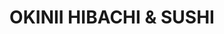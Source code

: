 ---
layout: place
title: "OKINII HIBACHI & SUSHI"
permalink: /virginia/newport-news/okinii-hibachi-sushi.html
stateAbbr: VA
stateName: Virginia
cityName: Newport News
seo:
  name: "OKINII HIBACHI & SUSHI"
  type: Restaurant
  links: http://www.okiniinewportnews.com/
description: "Looking for sushi in Newport News, Virginia? Check out OKINII HIBACHI & SUSHI for a delightful Japanese dining experience. Enjoy a variety of sushi and other..."
place_id: ChIJeeYVo6d5sIkRfZ1I_fssMgs
photos:
  - name: >-
      places/ChIJeeYVo6d5sIkRfZ1I_fssMgs/photos/AeeoHcIg58mvV7FeTglo4w1Zgj79jBtAObI9P7VaBDqfzKCube02oEnFrdapM7U-wcukjgi8eAF49J1mN-d3n8OIBjH-UTCmelClMADrAg_R8oFd0tBg0vVqm3MN-EAnirxhfE38FmD9gkva5_BpSjndOiX4Z9U6ZKaZKjGcqRwAgNXKpDymfJPqYS3r_6lDROCQY4BFtj08S13mhRynF5l7FV3CL_yixJRAAYRGppguSBJoQrDote862mY0EyKjEIwccVR6G-LFHiNvtvbKZ7HvunfvwV47w4f7Tg_J-xiPis87mw
    widthPx: 1276
    heightPx: 1702
    authorAttributions:
      - displayName: OKINII HIBACHI & SUSHI
        uri: https://maps.google.com/maps/contrib/117713146672938042369
        photoUri: >-
          https://lh3.googleusercontent.com/a-/ALV-UjUmHLzBUutFzpL6aeZIU5O0MPShss1hjN5pJB3WkhwkCul1l42b=s100-p-k-no-mo
    flagContentUri: >-
      https://www.google.com/local/imagery/report/?cb_client=maps_api_places.places_api&image_key=!1e10!2sAF1QipMpL85bZErai7Dqpims3gOphA16t8143NvhSz-D&hl=en-US
    googleMapsUri: >-
      https://www.google.com/maps/place//data=!3m4!1e2!3m2!1sAF1QipMpL85bZErai7Dqpims3gOphA16t8143NvhSz-D!2e10!4m2!3m1!1s0x89b079a7a315e679:0xb322cfbfd489d7d
  - name: >-
      places/ChIJeeYVo6d5sIkRfZ1I_fssMgs/photos/AeeoHcIIbw6_xRyBJRdRobPpC4r9ZQDBzZ74NepVdlmkhXCtqW6D3HkRHjh917se_-9m0kwClcGosvMV5WcVJBx4J61ueH4Csom9UaBIq7rbQsAIt4eJ-DF_KXUsbGx07Egi9JegAQmsLO2jRxk7mdC0tO1iY9oqdP_vu2fWnLEllIEjyzPjCrTDK9-TUn3lMgvjG916JjntwgtAkPQi2V6lYU_X75Nr2UF1RCBiVmB8UDSe6VYQgjhs4CLSw168mkfDhchFna_sGD9o_fKgKHWH7SC7P-CHD0_B-zK-RnvI9izHMqmBe8MkzPT3LYPlPbUXPIcdnwDb25c12sx5agYaYpwfhA7IDekx-xr-qPGGWZNLP4b7fTUPOYVziubyCB6Q5o4KMxf1yGHr-2WALKHj6d5wxZ43SV3RCLM4Yl4kks2yefI6
    widthPx: 4000
    heightPx: 3000
    authorAttributions:
      - displayName: AS1AM
        uri: https://maps.google.com/maps/contrib/117097643714049928909
        photoUri: >-
          https://lh3.googleusercontent.com/a/ACg8ocKJ_KlEnmBpoB0jqCmZTYOfmI-69GqtbawH9k3VnWr7Mz2DLQ=s100-p-k-no-mo
    flagContentUri: >-
      https://www.google.com/local/imagery/report/?cb_client=maps_api_places.places_api&image_key=!1e10!2sCIHM0ogKEICAgIDrs_r2hwE&hl=en-US
    googleMapsUri: >-
      https://www.google.com/maps/place//data=!3m4!1e2!3m2!1sCIHM0ogKEICAgIDrs_r2hwE!2e10!4m2!3m1!1s0x89b079a7a315e679:0xb322cfbfd489d7d
  - name: >-
      places/ChIJeeYVo6d5sIkRfZ1I_fssMgs/photos/AeeoHcKEBRW1w-OJ9qyQ3-Ta8RCYOM_zG3j0UBoVAVHO2KDbhKp1ZFyE3lqsHZuBPFLls-jzoxwoxsa39IC290JQOZII3zN5tbcvr34LyNON93nupT417M3lgSNN_gAa4Jq1XrfrfYLZAgHQPaDLIxCTYIwffcIoC61P8tA6f4hQnfG03lPkMUqGpFIcWim2hyTnreP__p4kERqBJTwqJDOr_gZeZa1fIBwGs6yUH4ONTr7B91O8nbXhU0RyFHrEb5Rd3nlRu17kOJTzagvN1avA3JXQjr8nq0QKmyK_DxxIP9lpO9M6FaSsieA_saoi-zkyLOHhX0LmJTNxWYEB0nQfzOdVnju_wNl5bhBX7G7uARWiARIgezDJYGwoazaB87noTccxs7KS-j0B5EPsGqUmiRdv3W1l9z9-sMR7DU9Tzf97UA
    widthPx: 4032
    heightPx: 3024
    authorAttributions:
      - displayName: PERCIVAL theGREAT
        uri: https://maps.google.com/maps/contrib/100527300341454493199
        photoUri: >-
          https://lh3.googleusercontent.com/a/ACg8ocJ49ItHmPBbWZSAORibY0vHft3GogNix6wtod2B8o-fnCPwgg=s100-p-k-no-mo
    flagContentUri: >-
      https://www.google.com/local/imagery/report/?cb_client=maps_api_places.places_api&image_key=!1e10!2sCIHM0ogKEICAgIDx9cGLEg&hl=en-US
    googleMapsUri: >-
      https://www.google.com/maps/place//data=!3m4!1e2!3m2!1sCIHM0ogKEICAgIDx9cGLEg!2e10!4m2!3m1!1s0x89b079a7a315e679:0xb322cfbfd489d7d
  - name: >-
      places/ChIJeeYVo6d5sIkRfZ1I_fssMgs/photos/AeeoHcJrOtJzKnWwTxYxkjPy4p-5O0ovigNsdNzTntFgVx2I50DMjnkoIJGNoG6oOvo0vWq5FLpaGXsSdHDh6YxqDQGKkxVhXt9Wsei93WbHR9RpJk_UZ3JTdvRjLAtCPMSj8OW0uUrIrFAwr0bsST5AJ16PR41h44c6uCRUrFDAZd-gUmgMnwskxwbtm4SkBRBMeJ0ZnoFUb3Oz02GNc2O-a7smSVkwaI1o1d4afzIvjxtaKr_USxBkbK6pqF7dsbuucDh8aVpp2C6GNvmDQffxBq0JumizrKMWnGTLMe6f09sfDeTmL4d1WR0prMT4MY5HXD9GdaYxtngUkbsco5Ea_DvpOSIaE9hN7gGG2Ogg3D3YKK-g4b4poGP3Zq8HSrK3-JsfgzS66vjoTwrwthLT2GT3StJ4Lf1-Er6uq22AC_1knJFk
    widthPx: 3000
    heightPx: 4000
    authorAttributions:
      - displayName: Michelle B
        uri: https://maps.google.com/maps/contrib/115731952438527579706
        photoUri: >-
          https://lh3.googleusercontent.com/a-/ALV-UjXI1XnmVME1V4ZxK3CB9MDL9H59CSiCY11y9liJaZwWTFMeZbEU_w=s100-p-k-no-mo
    flagContentUri: >-
      https://www.google.com/local/imagery/report/?cb_client=maps_api_places.places_api&image_key=!1e10!2sCIHM0ogKEICAgIDj0IDbswE&hl=en-US
    googleMapsUri: >-
      https://www.google.com/maps/place//data=!3m4!1e2!3m2!1sCIHM0ogKEICAgIDj0IDbswE!2e10!4m2!3m1!1s0x89b079a7a315e679:0xb322cfbfd489d7d
  - name: >-
      places/ChIJeeYVo6d5sIkRfZ1I_fssMgs/photos/AeeoHcLL-e6D1793C0qVV_93tlmBYmVIbwkeHjAKG5wPCnkunrYKPilzmmte6TtFqYDHhUBEzfpGH5V3_iGOvi4ULVunH5eup0lBPnmCAG3JigBGK89YJRQNahxDvgVqLZhzajJwsgxZZADyzyV_m9eKs_gjjs9K5Cwnr0CBhSDmLVAXc5LrK4vczx8HooCHvpiiUqREQvBfMjeFcg3beQ9jZ7Z3PdUFsYcPJroil0HCQoy21eiHnCTM3TfgRT2ahxqv7t4mPFnuZyBiMJeM1eJ4ezTJ0mksfU0L-LGQ4sQonQRexaLGpBwNnH10oApFmO34XhLVPGSV0wMLu-bqrz9MqupuJ1Qz0W-32jELjBI5MeEK80gDvR0YcOFos7NvPpr1x41r40vktTyQKnKF7HJUeGv0wk93eoVb33K2jtMvWiRQmmOV
    widthPx: 3000
    heightPx: 4000
    authorAttributions:
      - displayName: Alejandro Gonzalez
        uri: https://maps.google.com/maps/contrib/110703301416971368094
        photoUri: >-
          https://lh3.googleusercontent.com/a-/ALV-UjXA1CaaohhK4_1HH60Vq7gQJWJlwLKTv-t0y0U6e8qJVNoRWg0=s100-p-k-no-mo
    flagContentUri: >-
      https://www.google.com/local/imagery/report/?cb_client=maps_api_places.places_api&image_key=!1e10!2sCIHM0ogKEICAgIDBgrHv7wE&hl=en-US
    googleMapsUri: >-
      https://www.google.com/maps/place//data=!3m4!1e2!3m2!1sCIHM0ogKEICAgIDBgrHv7wE!2e10!4m2!3m1!1s0x89b079a7a315e679:0xb322cfbfd489d7d
  - name: >-
      places/ChIJeeYVo6d5sIkRfZ1I_fssMgs/photos/AeeoHcKvodbIkRzve-O43IvSUB-b79rinEAi333V7GreBp7FoIL5pGw-lBgE35VQzwIoM2-gvc1fjUtL0GZC5r_RTc9-WImTYagfPvptpLvUhl20p6RPRSKqEm4CVT7AWpK5gwjirz5X7hFD0X7B6Hr1yBBKRLjL7OtS1LdkaVgQPkHF70-ZTAblrzC0la98QlekOcUiXPBS5Vs_Zeius-H6hH7BZxFRCWJanpshI2kG8CWpkDwDcc7LCHHnmiPsMccMOmjTghE502I2vEV2sEbT0C-IfxID2TkldkN-ss2JT9tb1AxuPB0ulGDgdGQQmDAUb1eTRzLr6UKvfSe8nB63K2UIw0typRWl_LOv3bd5tVboUCzvRpng-4iVUcZzVWTSjsp5RY9hWJRYkjq0TFXO0UO3CyB2Y0085ZaTCd75LN4
    widthPx: 3958
    heightPx: 2410
    authorAttributions:
      - displayName: Jon Schwartz
        uri: https://maps.google.com/maps/contrib/103695570285297572266
        photoUri: >-
          https://lh3.googleusercontent.com/a-/ALV-UjXD0aCwXE3fNDQ9xm4wO3d8R3VMKdNNq-xgI3HJUvSGqg4NfY9b=s100-p-k-no-mo
    flagContentUri: >-
      https://www.google.com/local/imagery/report/?cb_client=maps_api_places.places_api&image_key=!1e10!2sCIHM0ogKEICAgIC75_LBUg&hl=en-US
    googleMapsUri: >-
      https://www.google.com/maps/place//data=!3m4!1e2!3m2!1sCIHM0ogKEICAgIC75_LBUg!2e10!4m2!3m1!1s0x89b079a7a315e679:0xb322cfbfd489d7d
  - name: >-
      places/ChIJeeYVo6d5sIkRfZ1I_fssMgs/photos/AeeoHcJcS9yy5elPn4NoN3AT6AhZP5Czui8Ceiij7caJkGdP4S7hIC6xNFsifwlPIz30I1OoDJbXt9eVlCgP7RqhraPalXHsMVChEW44K-fcXlvyUE5buFZtfCkzw8V8OhfBuAvYp1E1oWx1jK_fa3WFBusSmdCEyl3leXKtuqfqwz1ueRlGeF-5Uc4JopsMHBQ0nb-9yD7VszHyEpmJhF1yYYqTGQGL63j3GzTFm3YATS63_P-TqE9tj5gVokdGWlJMZwxjrE-WA3HOhTxXX4pN4jPgVm7JhWOGQVaoXSWYv2kr8xGgvSGT6Jt_iy0VcJkZIvQHnepDbwnoEaWUCeGvW37luKzyTvGCtgQuhVERkc78CujCEF0907ywZTJjovXk2Y9NFxnAm9VsRELkshUdZG9zlPcqOivCKn3pd-8_ziyhWg
    widthPx: 3024
    heightPx: 4032
    authorAttributions:
      - displayName: Francesca Lafata
        uri: https://maps.google.com/maps/contrib/103474437955045449275
        photoUri: >-
          https://lh3.googleusercontent.com/a-/ALV-UjUcCHZSntoDqLcVyhTDW0N1NSG7QNkCvWmhNKI7s1EvecEVCqwUIw=s100-p-k-no-mo
    flagContentUri: >-
      https://www.google.com/local/imagery/report/?cb_client=maps_api_places.places_api&image_key=!1e10!2sCIHM0ogKEICAgIC-ysrGYQ&hl=en-US
    googleMapsUri: >-
      https://www.google.com/maps/place//data=!3m4!1e2!3m2!1sCIHM0ogKEICAgIC-ysrGYQ!2e10!4m2!3m1!1s0x89b079a7a315e679:0xb322cfbfd489d7d
  - name: >-
      places/ChIJeeYVo6d5sIkRfZ1I_fssMgs/photos/AeeoHcImbBPoWI5ZH2Q-YQFY5Ff2pzEUfOTABFbNQePQzOc_NOvsW_j0Cg6UVSEDNfKfI3q5sf1bIN3ujHoWf7iSjUhWH2J3Ie91OF0LPE97uoa-NqdyGQ6PsEGAhiVyOm_Ed-TNnecmsxklIJyE8TYnh-7eYlnPI5Uzzp9vciPUDFyVgyfBFo5jz6-4LcJZPmO60eso-onHc1HXuZxFzWZOU2BrIvy__Bm9GZAIXL7VANKLZTKum2a8VoXAbfdzo20B5iDs_7LrdN9x0PImG5USOO4PmF1h0J409ZXX_cgEfPt1uAtB7vNnG4tNcyh_XT7_8KKmcTJTEjdPSnfS-b_5Ywf0IA38u43fE92-Mwgyaj1q7JQyx60gQx4bgMkFPl3wUEvDofCNt_j5oCDmzMUHKamPEYZ7T4A_NrCI8DbgUKh3a3ph
    widthPx: 3120
    heightPx: 4160
    authorAttributions:
      - displayName: Brian Causer
        uri: https://maps.google.com/maps/contrib/100969117778200659896
        photoUri: >-
          https://lh3.googleusercontent.com/a/ACg8ocKDrsnG83OMYTUgBhZRJTDOGeB2ro8s4RBZkX2DWgDVx6LLZg=s100-p-k-no-mo
    flagContentUri: >-
      https://www.google.com/local/imagery/report/?cb_client=maps_api_places.places_api&image_key=!1e10!2sCIHM0ogKEICAgIDO6ven-gE&hl=en-US
    googleMapsUri: >-
      https://www.google.com/maps/place//data=!3m4!1e2!3m2!1sCIHM0ogKEICAgIDO6ven-gE!2e10!4m2!3m1!1s0x89b079a7a315e679:0xb322cfbfd489d7d
  - name: >-
      places/ChIJeeYVo6d5sIkRfZ1I_fssMgs/photos/AeeoHcIHnHRBtT-F7EqwvRD6wuj4JvXRtzCHbxwxw6iOZ8v_yg0izBd6Zdkgo9x4uYbX52bdCuWFUByZMDyivYT-YM4d2yVlPqrF_VFlto3sQ0OM7GgZoObBQkcYXFbYxFNaAoMCzi2efukN4DCwiPoTaHYw1mn1ofMf-oNaNk__cwUfXOL15CXSgCuKHK6TYPKUcdx9GIDET-ZfOMQ7qhO-nUAzYxBhIblfOJb2tNd81K1nnA9B5S0y8iPGmqUk-kRjuAtO747U_JxrpVY4QAWq5yHvPUcGkfCJ0MH2__5m5cRJLP6ujDLUaMTah1uKCbxywmzn2NcHdHGqdJ1Rcrl8Qpxs45MK_oXn6BWhAE1Mf1BIWv7rsVQQZdD4DanRBurRCquthTTcpjefp-cYCNws5Qy8ZQKHagrn1ehlZV8WTSohgw
    widthPx: 4032
    heightPx: 3024
    authorAttributions:
      - displayName: PERCIVAL theGREAT
        uri: https://maps.google.com/maps/contrib/100527300341454493199
        photoUri: >-
          https://lh3.googleusercontent.com/a/ACg8ocJ49ItHmPBbWZSAORibY0vHft3GogNix6wtod2B8o-fnCPwgg=s100-p-k-no-mo
    flagContentUri: >-
      https://www.google.com/local/imagery/report/?cb_client=maps_api_places.places_api&image_key=!1e10!2sCIHM0ogKEICAgIDx9cGLYg&hl=en-US
    googleMapsUri: >-
      https://www.google.com/maps/place//data=!3m4!1e2!3m2!1sCIHM0ogKEICAgIDx9cGLYg!2e10!4m2!3m1!1s0x89b079a7a315e679:0xb322cfbfd489d7d
  - name: >-
      places/ChIJeeYVo6d5sIkRfZ1I_fssMgs/photos/AeeoHcIYYygqpd4ukuobqhTpEBNYmsAPO7WE-JdH9Sax04_zIloZ5lQgZvDop8GM5WXap1vzmatAttPFurc2-fw9NwoBlnlGXI90aDPkantsCje9VmvxLwrVr2qzgmK_9VAenE_haW5NcJMG6m3Ff6WDJOV2JKLqSKV1WUF446RYk63Hv8eXPjtWf4Ve5NGaLqnGSCoBHJhr_THoBl-60e8twnxeV4gicRCro9QrjbiH7eKxU-IQIaxZJ8qDN1wAwx7zyjN3OsN74I5YJYJGKcOdTwGlgYIf9XjQFafH3WoSFJxVC5EMnQJNKheWDYR0kExBY59WVLN6a9l9edJvjdgpE3y3uywo5dvxk8VSgaMsBvyitoQ_30r3lQh1Wo7UFQlgoRvhh52Jrxhm_CRo2b9ak1TUxlHl4A_cHKGQTsXD3RFJimw
    widthPx: 2990
    heightPx: 2511
    authorAttributions:
      - displayName: Lisa Causey-Capps
        uri: https://maps.google.com/maps/contrib/117964676140327702114
        photoUri: >-
          https://lh3.googleusercontent.com/a-/ALV-UjUk1ANEYmMoL9dScwG75IZuFtkpEAPlNRC1vgAgZlW5TbDvxSO8=s100-p-k-no-mo
    flagContentUri: >-
      https://www.google.com/local/imagery/report/?cb_client=maps_api_places.places_api&image_key=!1e10!2sCIHM0ogKEICAgIC16rO_mwE&hl=en-US
    googleMapsUri: >-
      https://www.google.com/maps/place//data=!3m4!1e2!3m2!1sCIHM0ogKEICAgIC16rO_mwE!2e10!4m2!3m1!1s0x89b079a7a315e679:0xb322cfbfd489d7d
address: 304 Oyster Point Rd, Newport News, VA 23602, USA
street: 304 Oyster Point Rd
city: Newport News
state: VA
zip: '23602'
country: USA
neighborhood: Oyster Point
latitude: '37.103539'
longitude: '-76.510773'
accessibility_options:
  wheelchairAccessibleParking: true
  wheelchairAccessibleEntrance: true
  wheelchairAccessibleRestroom: true
  wheelchairAccessibleSeating: true
business_status: OPERATIONAL
name: OKINII HIBACHI & SUSHI
google_maps_links:
  directionsUri: >-
    https://www.google.com/maps/dir//''/data=!4m7!4m6!1m1!4e2!1m2!1m1!1s0x89b079a7a315e679:0xb322cfbfd489d7d!3e0
  placeUri: https://maps.google.com/?cid=806756744050548093
  writeAReviewUri: >-
    https://www.google.com/maps/place//data=!4m3!3m2!1s0x89b079a7a315e679:0xb322cfbfd489d7d!12e1
  reviewsUri: >-
    https://www.google.com/maps/place//data=!4m4!3m3!1s0x89b079a7a315e679:0xb322cfbfd489d7d!9m1!1b1
  photosUri: >-
    https://www.google.com/maps/place//data=!4m3!3m2!1s0x89b079a7a315e679:0xb322cfbfd489d7d!10e5
primary_type: Japanese Restaurant
opening_hours:
  regular: null
  current: null
secondary_opening_hours:
  regular:
    weekdayDescriptions: null
    type: null
  current:
    weekdayDescriptions: null
    type: null
phone: (757) 969-1380
price_level: PRICE_LEVEL_MODERATE
price_range: $10 &ndash; $20
rating: '4.7'
rating_count: 282
website: http://www.okiniinewportnews.com/
reviews:
  - name: >-
      places/ChIJeeYVo6d5sIkRfZ1I_fssMgs/reviews/ChZDSUhNMG9nS0VJQ0FnTUNJeXNydFhBEAE
    relativePublishTimeDescription: a week ago
    rating: 5
    text:
      text: >-
        Small clean shop. I use to buy my sushi from Kroger now I’m hooked to
        this restaurant food. Everything fresh. Always make sure my food is
        fresh. Love the lady at the front so sweet. I’ll make the drive from
        Hampton to this location 10/10  I buy the sushi dinner shrimp tempura
        and yummy yummy roll.
      languageCode: en
    originalText:
      text: >-
        Small clean shop. I use to buy my sushi from Kroger now I’m hooked to
        this restaurant food. Everything fresh. Always make sure my food is
        fresh. Love the lady at the front so sweet. I’ll make the drive from
        Hampton to this location 10/10  I buy the sushi dinner shrimp tempura
        and yummy yummy roll.
      languageCode: en
    authorAttribution:
      displayName: Ri You
      uri: https://www.google.com/maps/contrib/113197588293905566864/reviews
      photoUri: >-
        https://lh3.googleusercontent.com/a-/ALV-UjX07eLo0RrIaI0y45CLjxEVumJsUCDaj7qlGJSJtqy7_tBjnEbh=s128-c0x00000000-cc-rp-mo-ba2
    publishTime: '2025-04-01T01:53:43.691344Z'
    flagContentUri: >-
      https://www.google.com/local/review/rap/report?postId=ChZDSUhNMG9nS0VJQ0FnTUNJeXNydFhBEAE&d=17924085&t=1
    googleMapsUri: >-
      https://www.google.com/maps/reviews/data=!4m6!14m5!1m4!2m3!1sChZDSUhNMG9nS0VJQ0FnTUNJeXNydFhBEAE!2m1!1s0x89b079a7a315e679:0xb322cfbfd489d7d
  - name: >-
      places/ChIJeeYVo6d5sIkRfZ1I_fssMgs/reviews/ChdDSUhNMG9nS0VJQ0FnSURiNkotYWp3RRAB
    relativePublishTimeDescription: 8 months ago
    rating: 5
    text:
      text: >-
        I never write reviews but I had to write about this place. Got take-out
        3 times and every time it tastes and looks like perfection. The cashier
        was very welcoming and nice. The food does not take long to cook and is
        usually finished faster than the recommended time. The Soup surprised me
        at 1st since it came in a big container and is only $2.50. I don’t want
        this to be too long but I wish this shop longevity and success!
      languageCode: en
    originalText:
      text: >-
        I never write reviews but I had to write about this place. Got take-out
        3 times and every time it tastes and looks like perfection. The cashier
        was very welcoming and nice. The food does not take long to cook and is
        usually finished faster than the recommended time. The Soup surprised me
        at 1st since it came in a big container and is only $2.50. I don’t want
        this to be too long but I wish this shop longevity and success!
      languageCode: en
    authorAttribution:
      displayName: Angel
      uri: https://www.google.com/maps/contrib/116101206511864222889/reviews
      photoUri: >-
        https://lh3.googleusercontent.com/a-/ALV-UjVPLAy3hWxqeFoImCS_O4gII84vbbw4Rd9YWhA2YNnbeIf1p1hbtQ=s128-c0x00000000-cc-rp-mo
    publishTime: '2024-08-01T17:51:44.457589Z'
    flagContentUri: >-
      https://www.google.com/local/review/rap/report?postId=ChdDSUhNMG9nS0VJQ0FnSURiNkotYWp3RRAB&d=17924085&t=1
    googleMapsUri: >-
      https://www.google.com/maps/reviews/data=!4m6!14m5!1m4!2m3!1sChdDSUhNMG9nS0VJQ0FnSURiNkotYWp3RRAB!2m1!1s0x89b079a7a315e679:0xb322cfbfd489d7d
  - name: >-
      places/ChIJeeYVo6d5sIkRfZ1I_fssMgs/reviews/ChdDSUhNMG9nS0VJQ0FnSUNfNC1Pd25RRRAB
    relativePublishTimeDescription: 2 months ago
    rating: 5
    text:
      text: >-
        I am OBSESSED with this place. I always get a Cali roll, shrimp tempura
        roll, eel sauce on the side. The quality and freshness is the best in
        the area. The place is always clean looking. I like to call in my order
        and go pick it up.
      languageCode: en
    originalText:
      text: >-
        I am OBSESSED with this place. I always get a Cali roll, shrimp tempura
        roll, eel sauce on the side. The quality and freshness is the best in
        the area. The place is always clean looking. I like to call in my order
        and go pick it up.
      languageCode: en
    authorAttribution:
      displayName: Caitlin Hebert
      uri: https://www.google.com/maps/contrib/113466687738640022396/reviews
      photoUri: >-
        https://lh3.googleusercontent.com/a-/ALV-UjXEh3yhaLJNS05G91Ki2Jjv1tQ82rRCv8mvDbzSAebl_ktOBH6Q=s128-c0x00000000-cc-rp-mo-ba3
    publishTime: '2025-01-18T18:49:58.659426Z'
    flagContentUri: >-
      https://www.google.com/local/review/rap/report?postId=ChdDSUhNMG9nS0VJQ0FnSUNfNC1Pd25RRRAB&d=17924085&t=1
    googleMapsUri: >-
      https://www.google.com/maps/reviews/data=!4m6!14m5!1m4!2m3!1sChdDSUhNMG9nS0VJQ0FnSUNfNC1Pd25RRRAB!2m1!1s0x89b079a7a315e679:0xb322cfbfd489d7d
  - name: >-
      places/ChIJeeYVo6d5sIkRfZ1I_fssMgs/reviews/ChZDSUhNMG9nS0VJQ0FnSURKcUlPbUt3EAE
    relativePublishTimeDescription: a year ago
    rating: 4
    text:
      text: >-
        Hibachi steak and shrimp was good but not the best I had. My daughter
        with food allergies threw up, wife recognized that the eggs were bigger
        than usual in hibachi fried rice, so the eggs might have been the reason
        why our daughter threw up her food after eating the fried rice and
        vegetables. I ate all of my hibachi steak and shrimp; it hit the spot
        and was well needed. We also had the spring roll and it was good too.
        Also had hibachi steak and chicken and saved some of that for leftovers.
        Yum yum sauce was yummy to my tummy. Beautiful and very colorful
        interior on the inside. Nice utensils etc are provided too for to-go
        orders. The lady that took my order was nice to talk to when I arrived
        to pickup order.
      languageCode: en
    originalText:
      text: >-
        Hibachi steak and shrimp was good but not the best I had. My daughter
        with food allergies threw up, wife recognized that the eggs were bigger
        than usual in hibachi fried rice, so the eggs might have been the reason
        why our daughter threw up her food after eating the fried rice and
        vegetables. I ate all of my hibachi steak and shrimp; it hit the spot
        and was well needed. We also had the spring roll and it was good too.
        Also had hibachi steak and chicken and saved some of that for leftovers.
        Yum yum sauce was yummy to my tummy. Beautiful and very colorful
        interior on the inside. Nice utensils etc are provided too for to-go
        orders. The lady that took my order was nice to talk to when I arrived
        to pickup order.
      languageCode: en
    authorAttribution:
      displayName: Howard Smith
      uri: https://www.google.com/maps/contrib/100013162707384362150/reviews
      photoUri: >-
        https://lh3.googleusercontent.com/a-/ALV-UjWQ64gFeL0AyuvWtQTZoYvyYr52Op4JegHsbxcQizQTkTPhTWcVqw=s128-c0x00000000-cc-rp-mo-ba7
    publishTime: '2023-07-12T04:16:59.076625Z'
    flagContentUri: >-
      https://www.google.com/local/review/rap/report?postId=ChZDSUhNMG9nS0VJQ0FnSURKcUlPbUt3EAE&d=17924085&t=1
    googleMapsUri: >-
      https://www.google.com/maps/reviews/data=!4m6!14m5!1m4!2m3!1sChZDSUhNMG9nS0VJQ0FnSURKcUlPbUt3EAE!2m1!1s0x89b079a7a315e679:0xb322cfbfd489d7d
  - name: >-
      places/ChIJeeYVo6d5sIkRfZ1I_fssMgs/reviews/ChZDSUhNMG9nS0VJQ0FnSUM3NTR5REFnEAE
    relativePublishTimeDescription: 7 months ago
    rating: 5
    text:
      text: >-
        A surprise little restaurant in a strip mall. We were very pleased with
        the freshness and quality of the generous portions. Well attended, they
        do make a lot of business from their takeout service. We come from many
        years in Seattle, so we hadn’t expected to find a restaurant that made
        us this happy! We’ll be back.
      languageCode: en
    originalText:
      text: >-
        A surprise little restaurant in a strip mall. We were very pleased with
        the freshness and quality of the generous portions. Well attended, they
        do make a lot of business from their takeout service. We come from many
        years in Seattle, so we hadn’t expected to find a restaurant that made
        us this happy! We’ll be back.
      languageCode: en
    authorAttribution:
      displayName: Andrea Schwartz
      uri: https://www.google.com/maps/contrib/116146469826506292204/reviews
      photoUri: >-
        https://lh3.googleusercontent.com/a-/ALV-UjVaEpKz7BvqNMHPYwsXrU1ckxsJ32cPC2WSJxCpaMkXb6yqW_9CxA=s128-c0x00000000-cc-rp-mo-ba3
    publishTime: '2024-08-18T17:57:34.547362Z'
    flagContentUri: >-
      https://www.google.com/local/review/rap/report?postId=ChZDSUhNMG9nS0VJQ0FnSUM3NTR5REFnEAE&d=17924085&t=1
    googleMapsUri: >-
      https://www.google.com/maps/reviews/data=!4m6!14m5!1m4!2m3!1sChZDSUhNMG9nS0VJQ0FnSUM3NTR5REFnEAE!2m1!1s0x89b079a7a315e679:0xb322cfbfd489d7d
parking_options:
  freeParkingLot: true
  freeStreetParking: true
  valetParking: false
payment_options:
  acceptsCreditCards: true
  acceptsDebitCards: true
  acceptsCashOnly: false
  acceptsNfc: true
allow_dogs: null
curbside_pickup: null
delivery: true
dine_in: true
good_for_children: true
good_for_groups: true
good_for_sports: false
live_music: false
menu_for_children: null
outdoor_seating: false
reservable: true
restroom: true
serves_beer: null
serves_breakfast: null
serves_brunch: false
serves_cocktails: null
serves_coffee: null
serves_dinner: true
serves_dessert: true
serves_lunch: true
serves_vegetarian_food: null
serves_wine: null
takeout: true
summary: null

---